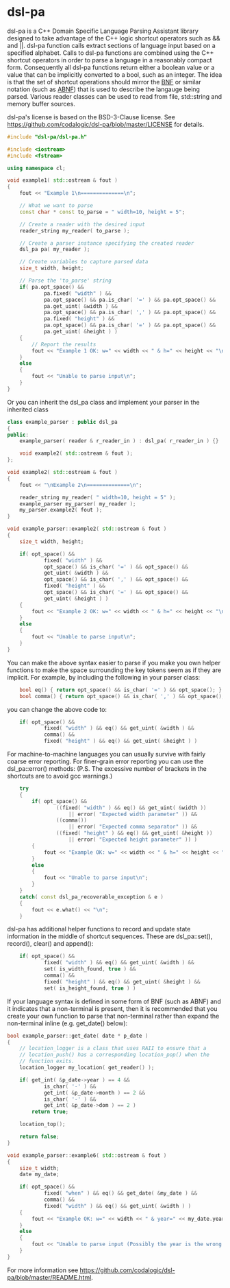 dsl-pa
======

dsl-pa is a C++ Domain Specific Language Parsing Assistant library designed to
take advantage of the C++ logic shortcut operators such as && and ||.
dsl-pa function calls extract sections of language input based on a
specified alphabet.  Calls to dsl-pa functions are combined using the C++
shortcut operators in order to parse a language in a reasonably compact
form.  Consequently all dsl-pa functions return either a boolean value or
a value that can be implicitly converted to a bool, such as an integer.
The idea is that the set of shortcut operations should mirror the
[BNF](http://en.wikipedia.org/wiki/Backus%E2%80%93Naur_Form "BNF Notation") or
similar notation (such as
[ABNF](http://en.wikipedia.org/wiki/Augmented_Backus%E2%80%93Naur_Form  "ABNF Notation"))
that is used to describe the langauge being parsed.
Various reader classes can be used to read from file, std::string and
memory buffer sources.

dsl-pa's license is based on the BSD-3-Clause license.  See
<https://github.com/codalogic/dsl-pa/blob/master/LICENSE> for details.

```c++
#include "dsl-pa/dsl-pa.h"

#include <iostream>
#include <fstream>

using namespace cl;

void example1( std::ostream & fout )
{
    fout << "Example 1\n==============\n";

    // What we want to parse
    const char * const to_parse = " width=10, height = 5";

    // Create a reader with the desired input
    reader_string my_reader( to_parse );

    // Create a parser instance specifying the created reader
    dsl_pa pa( my_reader );

    // Create variables to capture parsed data
    size_t width, height;

    // Parse the 'to_parse' string
    if( pa.opt_space() &&
            pa.fixed( "width" ) &&
            pa.opt_space() && pa.is_char( '=' ) && pa.opt_space() &&
            pa.get_uint( &width ) &&
            pa.opt_space() && pa.is_char( ',' ) && pa.opt_space() &&
            pa.fixed( "height" ) &&
            pa.opt_space() && pa.is_char( '=' ) && pa.opt_space() &&
            pa.get_uint( &height ) )
    {
        // Report the results
        fout << "Example 1 OK: w=" << width << " & h=" << height << "\n";
    }
    else
    {
        fout << "Unable to parse input\n";
    }
}
```
Or you can inherit the dsl_pa class and implement your parser in the inherited class
```c++
class example_parser : public dsl_pa
{
public:
    example_parser( reader & r_reader_in ) : dsl_pa( r_reader_in ) {}

    void example2( std::ostream & fout );
};

void example2( std::ostream & fout )
{
    fout << "\nExample 2\n==============\n";

    reader_string my_reader( " width=10, height = 5" );
    example_parser my_parser( my_reader );
    my_parser.example2( fout );
}

void example_parser::example2( std::ostream & fout )
{
    size_t width, height;

    if( opt_space() &&
            fixed( "width" ) &&
            opt_space() && is_char( '=' ) && opt_space() &&
            get_uint( &width ) &&
            opt_space() && is_char( ',' ) && opt_space() &&
            fixed( "height" ) &&
            opt_space() && is_char( '=' ) && opt_space() &&
            get_uint( &height ) )
    {
        fout << "Example 2 OK: w=" << width << " & h=" << height << "\n";
    }
    else
    {
        fout << "Unable to parse input\n";
    }
}
```
You can make the above syntax easier to parse if you make you own helper functions to
make the space surrounding the key tokens seem as if they are implicit.  For example,
by including the following in your parser class:
```c++
    bool eq() { return opt_space() && is_char( '=' ) && opt_space(); }
    bool comma() { return opt_space() && is_char( ',' ) && opt_space(); }
```
you can change the above code to:
```c++
    if( opt_space() &&
            fixed( "width" ) && eq() && get_uint( &width ) &&
            comma() &&
            fixed( "height" ) && eq() && get_uint( &height ) )
```
For machine-to-machine languages you can usually survive with fairly
coarse error reporting.  For finer-grain error reporting you can use
the dsl_pa::error() methods:
(P.S. The excessive number of brackets in the shortcuts are to avoid
gcc warnings.)
```c++
    try
    {
        if( opt_space() &&
                ((fixed( "width" ) && eq() && get_uint( &width ))
                    || error( "Expected width parameter" )) &&
                ((comma())
                    || error( "Expected comma separator" )) &&
                ((fixed( "height" ) && eq() && get_uint( &height ))
                    || error( "Expected height parameter" )) )
        {
            fout << "Example OK: w=" << width << " & h=" << height << "\n";
        }
        else
        {
            fout << "Unable to parse input\n";
        }
    }
    catch( const dsl_pa_recoverable_exception & e )
    {
        fout << e.what() << "\n";
    }
```
dsl-pa has additional helper functions to record and update state
information in the middle of shortcut sequences.  These are
dsl_pa::set(), record(), clear() and append():
```c++
    if( opt_space() &&
            fixed( "width" ) && eq() && get_uint( &width ) &&
            set( is_width_found, true ) &&
            comma() &&
            fixed( "height" ) && eq() && get_uint( &height ) &&
            set( is_height_found, true ) )
```
If your language syntax is defined in some form of BNF (such as ABNF)
and it indicates that a non-terminal is present, then it is recommended
that you create your own function to parse that non-terminal rather
than expand the non-terminal inline (e.g. get_date() below):
```c++
bool example_parser::get_date( date * p_date )
{
    // location_logger is a class that uses RAII to ensure that a
    // location_push() has a corresponding location_pop() when the
    // function exits.
    location_logger my_location( get_reader() );

    if( get_int( &p_date->year ) == 4 &&
            is_char( '-' ) &&
            get_int( &p_date->month ) == 2 &&
            is_char( '-' ) &&
            get_int( &p_date->dom ) == 2 )
        return true;

    location_top();

    return false;
}

void example_parser::example6( std::ostream & fout )
{
    size_t width;
    date my_date;

    if( opt_space() &&
            fixed( "when" ) && eq() && get_date( &my_date ) &&
            comma() &&
            fixed( "width" ) && eq() && get_uint( &width ) )
    {
        fout << "Example OK: w=" << width << " & year=" << my_date.year << "\n";
    }
    else
    {
        fout << "Unable to parse input (Possibly the year is the wrong format)\n";
    }
}
```
For more information see <https://github.com/codalogic/dsl-pa/blob/master/README.html>.
